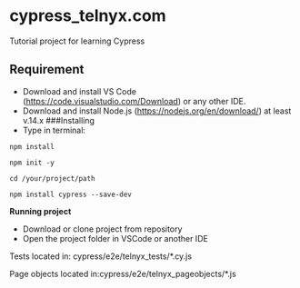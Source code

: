 # cypress_telnyx.com
Tutorial project for learning Cypress
## Requirement
- Download and install VS Code (https://code.visualstudio.com/Download) or any other IDE.
- Download and install Node.js (https://nodejs.org/en/download/) at least v.14.x
###Installing
- Type in terminal:
```
npm install
```
```
npm init -y
```
```
cd /your/project/path
```
```
npm install cypress --save-dev
```
**Running project**
- Download or clone project from repository
- Open the project folder in VSCode or another IDE

Tests located in: cypress/e2e/telnyx_tests/*.cy.js

Page objects located in:cypress/e2e/telnyx_pageobjects/*.js
